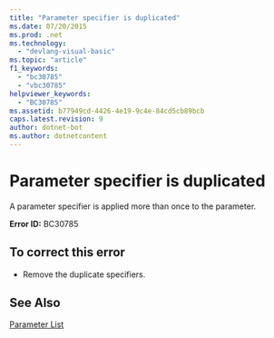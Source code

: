 ```yaml
---
title: "Parameter specifier is duplicated"
ms.date: 07/20/2015
ms.prod: .net
ms.technology: 
  - "devlang-visual-basic"
ms.topic: "article"
f1_keywords: 
  - "bc30785"
  - "vbc30785"
helpviewer_keywords: 
  - "BC30785"
ms.assetid: b77949cd-4426-4e19-9c4e-84cd5cb89bcb
caps.latest.revision: 9
author: dotnet-bot
ms.author: dotnetcontent
---
```

# Parameter specifier is duplicated
A parameter specifier is applied more than once to the parameter.  
  
 **Error ID:** BC30785  
  
## To correct this error  
  
-   Remove the duplicate specifiers.  
  
## See Also  
 [Parameter List](../../visual-basic/language-reference/statements/parameter-list.md)
